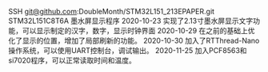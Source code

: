 SSH git@github.com:DoubleMonth/STM32L151_213EPAPER.git
STM32L151C8T6A 墨水屏显示程序
2020-10-23 实现了2.13寸墨水屏显示文字功能，可以显示制定的汉字，数字，显示时钟界面
2020-10-29 在之前的基础上优化了显示的位置，增加了局部刷新的功能。
2020-10-30 加入了RTThread-Nano操作系统，可以使用UART控制台，调试输出。
2020-11-25 加入PCF8563和si7020程序，可以正常读取时间和温度。
